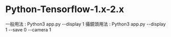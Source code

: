 ﻿# Python-Tensorflow-1.x-2.x
 一般用法 : Python3 app.py --display 1
 攝鏡頭用法 : Python3 app.py --display 1  --save 0  --camera 1
